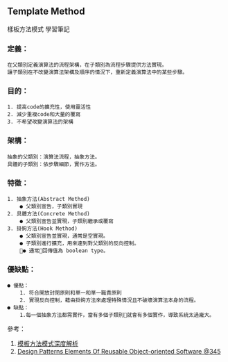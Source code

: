 ## Template Method


樣板方法模式 學習筆記

### 定義：
    在父類別定義演算法的流程架構，在子類別為流程步驟提供方法實現。
    讓子類別在不改變演算法架構及順序的情況下，重新定義演算法中的某些步驟。

### 目的：
    1. 提高code的擴充性，使用靈活性
    2. 減少重複code和大量的覆寫
    3. 不希望改變演算法的架構

### 架構：
    抽象的父類別：演算法流程，抽象方法。
    具體的子類別：依步驟細節，實作方法。

### 特徵：
    1. 抽象方法(Abstract Method)
        ● 父類別宣告，子類別實現
    2. 具體方法(Concrete Method)
        ● 父類別宣告並實現，子類別繼承或覆寫
    3. 掛鉤方法(Hook Method)
        ● 父類別宣告並實現，通常是空實現。
        ● 子類別進行擴充，用來達到對父類別的反向控制。
        ● 通常回傳值為 boolean type。

### 優缺點：
    ● 優點：
        1. 符合開放封閉原則和單一和單一職責原則
        2. 實現反向控制，藉由掛鉤方法來處理特殊情況且不破壞演算法本身的流程。
    ● 缺點：
        1.每一個抽象方法都需實作，當有多個子類別就會有多個實作，導致系統太過龐大。



參考：
1. <a href = "https://blog.csdn.net/lovelion/article/details/8299794"> 模板方法模式深度解析 </a>
2. <a href = "https://sophia.javeriana.edu.co/~cbustaca/docencia/DSBP-2018-01/recursos/Erich%20Gamma,%20Richard%20Helm,%20Ralph%20Johnson,%20John%20M.%20Vlissides-Design%20Patterns_%20Elements%20of%20Reusable%20Object-Oriented%20Software%20%20-Addison-Wesley%20Professional%20(1994).pdf"> Design Patterns Elements Of Reusable Object-oriented Software @345 </a>




